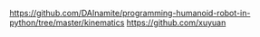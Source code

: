 


https://github.com/DAInamite/programming-humanoid-robot-in-python/tree/master/kinematics
https://github.com/xuyuan


